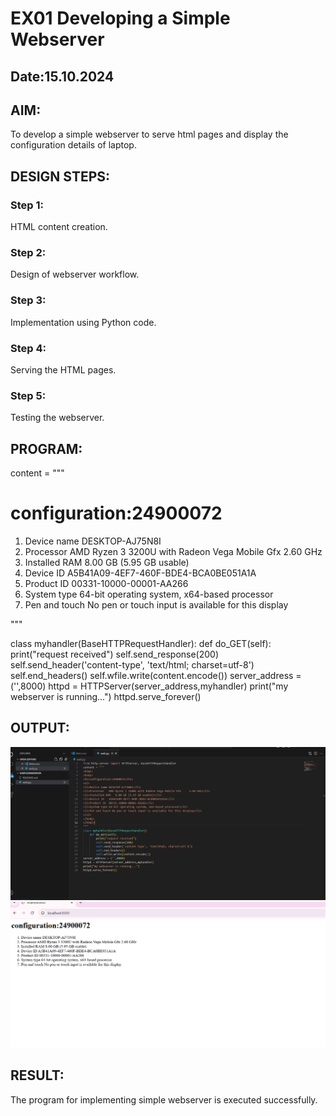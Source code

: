 # EX01 Developing a Simple Webserver
## Date:15.10.2024

## AIM:
To develop a simple webserver to serve html pages and display the configuration details of laptop.

## DESIGN STEPS:
### Step 1: 
HTML content creation.

### Step 2:
Design of webserver workflow.

### Step 3:
Implementation using Python code.

### Step 4:
Serving the HTML pages.

### Step 5:
Testing the webserver.

## PROGRAM:
content = """
<html>
<body>
<h1>configuration:24900072</h1>
<ol>
<li>Device name	DESKTOP-AJ75N8I</li>
<li>Processor	AMD Ryzen 3 3200U with Radeon Vega Mobile Gfx     2.60 GHz</li>
<li>Installed RAM	8.00 GB (5.95 GB usable)</li>
<li>Device ID	A5B41A09-4EF7-460F-BDE4-BCA0BE051A1A</li>
<li>Product ID	00331-10000-00001-AA266</li>
<li>System type	64-bit operating system, x64-based processor</li>
<li>Pen and touch No pen or touch input is available for this display</li>
</ol>
</body>
</html>
"""

class myhandler(BaseHTTPRequestHandler):
    def do_GET(self):
        print("request received")
        self.send_response(200)
        self.send_header('content-type', 'text/html; charset=utf-8')
        self.end_headers()
        self.wfile.write(content.encode())
server_address = ('',8000)
httpd = HTTPServer(server_address,myhandler)
print("my webserver is running...")
httpd.serve_forever()


## OUTPUT:
![alt text](<Screenshot 2024-11-12 083504.png>)
![alt text](<Screenshot 2024-11-12 083427.png>)
## RESULT:
The program for implementing simple webserver is executed successfully.
